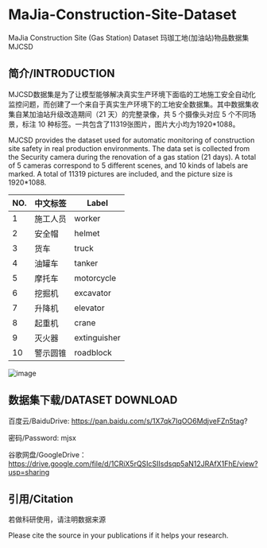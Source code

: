 # MaJia-Construction-Site-Dataset
MaJia Construction Site (Gas Station) Dataset  玛珈工地(加油站)物品数据集 MJCSD

## 简介/INTRODUCTION
MJCSD数据集是为了让模型能够解决真实生产环境下面临的工地施工安全自动化监控问题，而创建了一个来自于真实生产环境下的工地安全数据集。其中数据集收集自某加油站升级改造期间（21 天）的完整录像，共 5 个摄像头对应 5 个不同场景，标注 10 种标签。一共包含了11319张图片，图片大小均为1920*1088。

MJCSD provides the dataset used for automatic monitoring of construction site safety in real production environments. The data set is collected from the Security camera during the  renovation of a gas station (21 days). A total of 5 cameras correspond to 5 different scenes, and 10 kinds of labels are marked. A total of 11319 pictures are included, and the picture size is 1920*1088.

|  NO.   | 中文标签  | Label  |
|  ----  | ----  | ----  |
| 1  | 施工人员 | worker |
| 2  | 安全帽 | helmet |
| 3  | 货车 | truck |
| 4  | 油罐车 | tanker |
| 5  | 摩托车 | motorcycle |
| 6  | 挖掘机 | excavator |
| 7  | 升降机 | elevator |
| 8  | 起重机 | crane |
| 9  | 灭火器 | extinguisher |
| 10  | 警示圆锥 | roadblock |

![image](https://user-images.githubusercontent.com/56444982/158988833-1e6171a8-002a-4b3a-9b2a-0ec03f674407.png)


## 数据集下载/DATASET DOWNLOAD
百度云/BaiduDrive:  https://pan.baidu.com/s/1X7qk7IqOO6MdjveFZn5tag?

密码/Password: mjsx

谷歌网盘/GoogleDrive： https://drive.google.com/file/d/1CRiX5rQSIcSIIsdsqp5aN12JRAfX1FhE/view?usp=sharing



## 引用/Citation
若做科研使用，请注明数据来源

Please cite the source in your publications if it helps your research.

